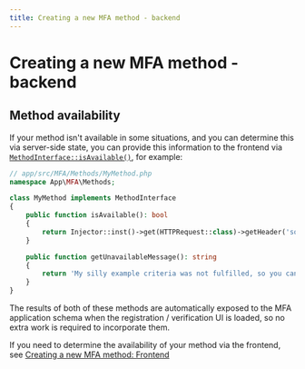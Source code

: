 ```yaml
---
title: Creating a new MFA method - backend
---
```


# Creating a new MFA method - backend

## Method availability

If your method isn't available in some situations, and you can determine this via server-side state, you can provide
this information to the frontend via [`MethodInterface::isAvailable()`](api:SilverStripe\MFA\Method\MethodInterface::isAvailable()), for example:

```php
// app/src/MFA/Methods/MyMethod.php
namespace App\MFA\Methods;

class MyMethod implements MethodInterface
{
    public function isAvailable(): bool
    {
        return Injector::inst()->get(HTTPRequest::class)->getHeader('something') === 'example';
    }

    public function getUnavailableMessage(): string
    {
        return 'My silly example criteria was not fulfilled, so you cannot use me.';
    }
}
```

The results of both of these methods are automatically exposed to the MFA application schema when the registration /
verification UI is loaded, so no extra work is required to incorporate them.

If you need to determine the availability of your method via the frontend, see [Creating a new MFA method: Frontend](creating-mfa-method-frontend.md#method-availability)
